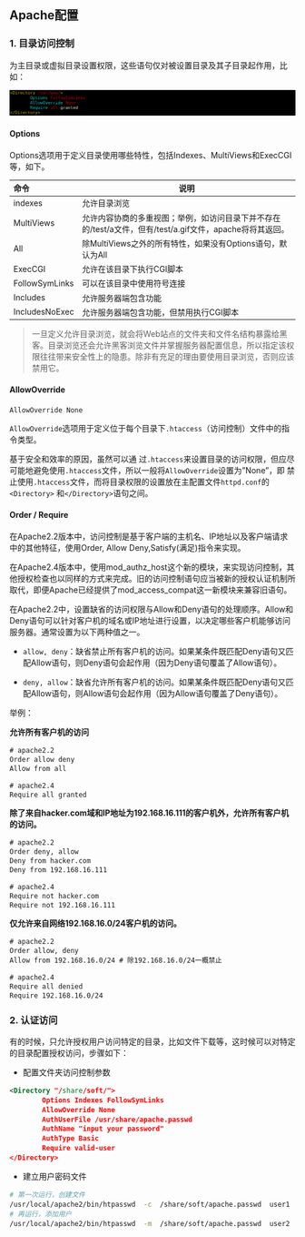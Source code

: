 ## Apache配置

### 1.  目录访问控制

为主目录或虚拟目录设置权限，这些语句仅对被设置目录及其子目录起作用，比如：

![image-20210827102631004](img/05-Apache%E7%AE%80%E6%98%8E%E6%95%99%E7%A8%8B/image-20210827102631004.png)

#### Options

Options选项用于定义目录使用哪些特性，包括Indexes、MultiViews和ExecCGI等，如下。

| 命令           | 说明                                                         |
| :------------- | ------------------------------------------------------------ |
| indexes        | 允许目录浏览                                                 |
| MultiViews     | 允许内容协商的多重视图；举例，如访问目录下并不存在的/test/a文件，但有/test/a.gif文件，apache将将其返回。 |
| All            | 除MultiViews之外的所有特性，如果没有Options语句，默认为All   |
| ExecCGI        | 允许在该目录下执行CGI脚本                                    |
| FollowSymLinks | 可以在该目录中使用符号连接                                   |
| Includes       | 允许服务器端包含功能                                         |
| IncludesNoExec | 允许服务器端包含功能，但禁用执行CGI脚本                      |

> 一旦定义允许目录浏览，就会将Web站点的文件夹和文件名结构暴露给黑客。目录浏览还会允许黑客浏览文件并掌握服务器配置信息，所以指定该权限往往带来安全性上的隐患。除非有充足的理由要使用目录浏览，否则应该禁用它。

#### AllowOverride
```xml
AllowOverride None
```
`AllowOverride`选项用于定义位于每个目录下`.htaccess`（访问控制）文件中的指令类型。

基于安全和效率的原因，虽然可以通 过`.htaccess`来设置目录的访问权限，但应尽可能地避免使用`.htaccess`文件，所以一般将`AllowOverride`设置为”None”，即 禁止使用`.htaccess`文件，而将目录权限的设置放在主配置文件`httpd.conf`的`<Directory>` 和`</Directory>`语句之间。

#### Order / Require

在Apache2.2版本中，访问控制是基于客户端的主机名、IP地址以及客户端请求中的其他特征，使用Order, Allow Deny,Satisfy(满足)指令来实现。

在Apache2.4版本中，使用mod_authz_host这个新的模块，来实现访问控制，其他授权检查也以同样的方式来完成。旧的访问控制语句应当被新的授权认证机制所取代，即便Apache已经提供了mod_access_compat这一新模块来兼容旧语句。

在Apache2.2中，设置缺省的访问权限与Allow和Deny语句的处理顺序。Allow和Deny语句可以针对客户机的域名或IP地址进行设置，以决定哪些客户机能够访问服务器。通常设置为以下两种值之一。

- `allow, deny`：缺省禁止所有客户机的访问。如果某条件既匹配Deny语句又匹配Allow语句，则Deny语句会起作用（因为Deny语句覆盖了Allow语句）。

- `deny, allow`：缺省允许所有客户机的访问。如果某条件既匹配Deny语句又匹配Allow语句，则Allow语句会起作用（因为Allow语句覆盖了Deny语句）。

举例：

**允许所有客户机的访问**

```
# apache2.2
Order allow deny
Allow from all
```
```
# apache2.4
Require all granted 
```

**除了来自hacker.com域和IP地址为192.168.16.111的客户机外，允许所有客户机的访问。**

```
# apache2.2
Order deny, allow
Deny from hacker.com
Deny from 192.168.16.111
```
```
# apache2.4
Require not hacker.com
Require not 192.168.16.111
```
**仅允许来自网络192.168.16.0/24客户机的访问。**

```
# apache2.2
Order allow, deny
Allow from 192.168.16.0/24 # 除192.168.16.0/24一概禁止
```
```
# apache2.4
Require all denied
Require 192.168.16.0/24
```



### 2. 认证访问

有的时候，只允许授权用户访问特定的目录，比如文件下载等，这时候可以对特定的目录配置授权访问，步骤如下：

- 配置文件夹访问控制参数

```xml
<Directory "/share/soft/">
        Options Indexes FollowSymLinks
        AllowOverride None
        AuthUserFile /usr/share/apache.passwd
        AuthName "input your password"
        AuthType Basic
        Require valid-user
</Directory>
```

- 建立用户密码文件

```bash
# 第一次运行，创建文件
/usr/local/apache2/bin/htpasswd  -c  /share/soft/apache.passwd  user1  
# 再运行，添加用户
/usr/local/apache2/bin/htpasswd  -m  /share/soft/apache.passwd  user2
```





